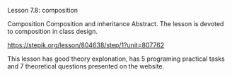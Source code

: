 Lesson 7.8: composition

Composition
Composition and inheritance
Abstract. The lesson is devoted to composition in class design.

https://stepik.org/lesson/804638/step/1?unit=807762

This lesson has good theory explonation, has 5 programing practical tasks and 7 theoretical questions presented on the website.

